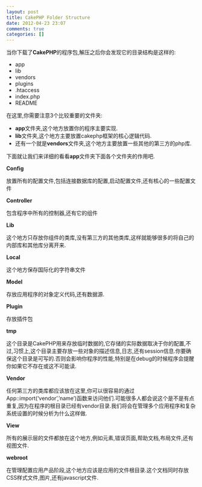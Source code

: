 ```yaml
---
layout: post
title: CakePHP Folder Structure
date: 2012-04-23 23:07
comments: true
categories: []
---
```

当你下载了<strong>CakePHP</strong>的程序包,解压之后你会发现它的目录结构是这样的:
<ul>
	<li>app</li>
	<li>lib</li>
	<li>vendors</li>
	<li>plugins</li>
	<li>.htaccess</li>
	<li>index.php</li>
	<li>README</li>
</ul>
<!--more-->

在这里,你需要注意3个比较重要的文件夹:
<ul>
	<li><strong>app</strong>文件夹,这个地方放置你的程序主要实现.</li>
	<li><strong>lib</strong>文件夹,这个地方主要放置cakephp框架的核心逻辑代码.</li>
	<li>还有一个就是<strong>vendors</strong>文件夹,这个地方主要放置一些其他的第三方的php库.</li>
</ul>
下面就让我们来详细的看看<strong>app</strong>文件夹下面各个文件夹的作用吧.

<strong>Config</strong>

放置所有的配置文件,包括连接数据库的配置,启动配置文件,还有核心的一些配置文件

<strong>Controller</strong>

包含程序中所有的控制器,还有它的组件

<strong>Lib</strong>

这个地方只存放你组件的类库,没有第三方的其他类库,这样就能够很多的将自己的内部库和其他库分离开来.

<strong>Local</strong>

这个地方保存国际化的字符串文件

<strong>Model</strong>

存放应用程序的对象定义代码,还有数据源.

<strong>Plugin</strong>

存放插件包

<strong>tmp</strong>

这个目录是CakePHP用来存放临时数据的,它存储的实际数据取决于你的配置,不过,习惯上,这个目录主要存放一些对象的描述信息,日志,还有session信息.你要确保这个目录是可写的.否则会影响你程序的性能,特别是在debug的时候程序会提醒你如果它不存在或这不可能读.

<strong>Vendor</strong>

任何第三方的类库都应该放在这里,你可以很容易的通过App::import(‘vendor’,’name’)函数来访问他们.可能很多人都会说这个是不是有点重复,因为在程序的根目录已经有vendor目录.我们将会在管理多个应用程序和复杂系统设置的时候分析为什么这样做.

<strong>View</strong>

所有的展示层的文件都放在这个地方,例如元素,错误页面,帮助文档,布局文件,还有视图文件.

<strong>webroot</strong>

在管理配置应用产品阶段,这个地方应该是应用的文件根目录.这个文档同时存放CSS样式文件,图片,还有javascript文件.
